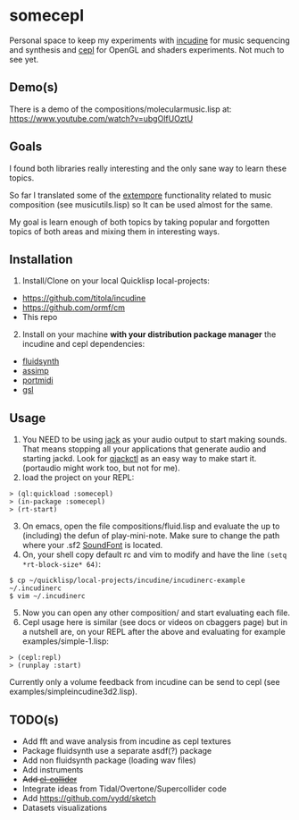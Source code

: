 # somecepl

Personal space to keep my experiments with [incudine](http://incudine.sourceforge.net/) for music sequencing and synthesis and [cepl](http://incudine.sourceforge.net/) for OpenGL and shaders experiments. Not much to see yet.

## Demo(s)
There is a demo of the compositions/molecularmusic.lisp at:
https://www.youtube.com/watch?v=ubgOlfUOztU

## Goals
I found both libraries really interesting and the only sane way to learn these topics.

So far I translated some of the [extempore](https://github.com/digego/extempore) functionality related to music composition (see musicutils.lisp) so It can be used almost for the same.

My goal is learn enough of both topics by taking popular and forgotten topics of both areas and mixing them in interesting ways.

## Installation

1. Install/Clone on your local Quicklisp local-projects:
  * https://github.com/titola/incudine
  * https://github.com/ormf/cm
  * This repo

2. Install on your machine **with your distribution package manager** the incudine and cepl dependencies:
  * [fluidsynth](http://www.fluidsynth.org/)
  * [assimp](https://github.com/assimp/assimp)
  * [portmidi](http://portmedia.sourceforge.net/)
  * [gsl](https://www.gnu.org/software/gsl/)

## Usage
1. You NEED to be using [jack](http://www.jackaudio.org) as your audio output to start making sounds. That means stopping all your applications that generate audio and starting jackd. Look for [qjackctl](http://qjackctl.sourceforge.net/) as an easy way to make start it. (portaudio might work too, but not for me).
2. load the project on your REPL:
```
> (ql:quickload :somecepl)
> (in-package :somecepl)
> (rt-start)
```
3. On emacs, open the file compositions/fluid.lisp and evaluate the up to (including) the defun of play-mini-note. Make sure to change the path where your .sf2 [SoundFont](https://github.com/FluidSynth/fluidsynth/wiki/SoundFont) is located.
4. On, your shell copy default rc and vim to modify and have the line `(setq *rt-block-size* 64)`:
```
$ cp ~/quicklisp/local-projects/incudine/incudinerc-example ~/.incudinerc
$ vim ~/.incudinerc
```
5. Now you can open any other composition/ and start evaluating each file.
6. Cepl usage here is similar (see docs or videos on cbaggers page) but in a nutshell are, on your REPL after the above and evaluating for example examples/simple-1.lisp:
```
> (cepl:repl)
> (runplay :start)
```
Currently only a volume feedback from incudine can be send to cepl (see examples/simpleincudine3d2.lisp).

## TODO(s)
* Add fft and wave analysis from incudine as cepl textures
* Package fluidsynth use a separate asdf(?) package
* Add non fluidsynth package (loading wav files)
* Add instruments
* ~~Add [cl-collider](https://github.com/byulparan/cl-collider)~~
* Integrate ideas from Tidal/Overtone/Supercollider code
* Add https://github.com/vydd/sketch
* Datasets visualizations
